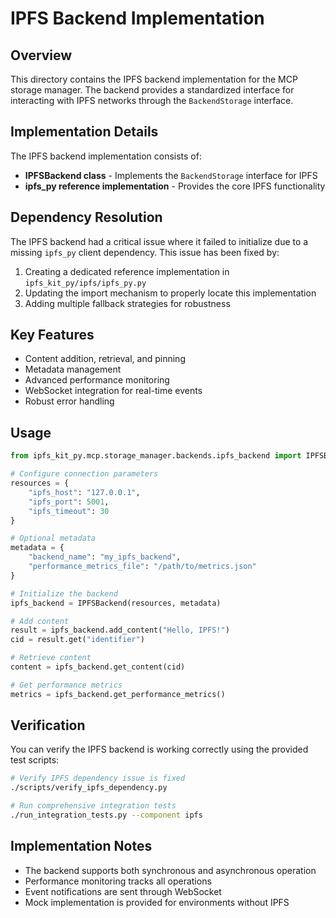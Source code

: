 # IPFS Backend Implementation

## Overview

This directory contains the IPFS backend implementation for the MCP storage manager. The backend provides a standardized interface for interacting with IPFS networks through the `BackendStorage` interface.

## Implementation Details

The IPFS backend implementation consists of:

- **IPFSBackend class** - Implements the `BackendStorage` interface for IPFS
- **ipfs_py reference implementation** - Provides the core IPFS functionality

## Dependency Resolution

The IPFS backend had a critical issue where it failed to initialize due to a missing `ipfs_py` client dependency. This issue has been fixed by:

1. Creating a dedicated reference implementation in `ipfs_kit_py/ipfs/ipfs_py.py`
2. Updating the import mechanism to properly locate this implementation
3. Adding multiple fallback strategies for robustness

## Key Features

- Content addition, retrieval, and pinning
- Metadata management
- Advanced performance monitoring
- WebSocket integration for real-time events
- Robust error handling

## Usage

```python
from ipfs_kit_py.mcp.storage_manager.backends.ipfs_backend import IPFSBackend

# Configure connection parameters
resources = {
    "ipfs_host": "127.0.0.1", 
    "ipfs_port": 5001,
    "ipfs_timeout": 30
}

# Optional metadata
metadata = {
    "backend_name": "my_ipfs_backend",
    "performance_metrics_file": "/path/to/metrics.json"
}

# Initialize the backend
ipfs_backend = IPFSBackend(resources, metadata)

# Add content
result = ipfs_backend.add_content("Hello, IPFS!")
cid = result.get("identifier")

# Retrieve content
content = ipfs_backend.get_content(cid)

# Get performance metrics
metrics = ipfs_backend.get_performance_metrics()
```

## Verification

You can verify the IPFS backend is working correctly using the provided test scripts:

```bash
# Verify IPFS dependency issue is fixed
./scripts/verify_ipfs_dependency.py

# Run comprehensive integration tests
./run_integration_tests.py --component ipfs
```

## Implementation Notes

- The backend supports both synchronous and asynchronous operation
- Performance monitoring tracks all operations
- Event notifications are sent through WebSocket
- Mock implementation is provided for environments without IPFS